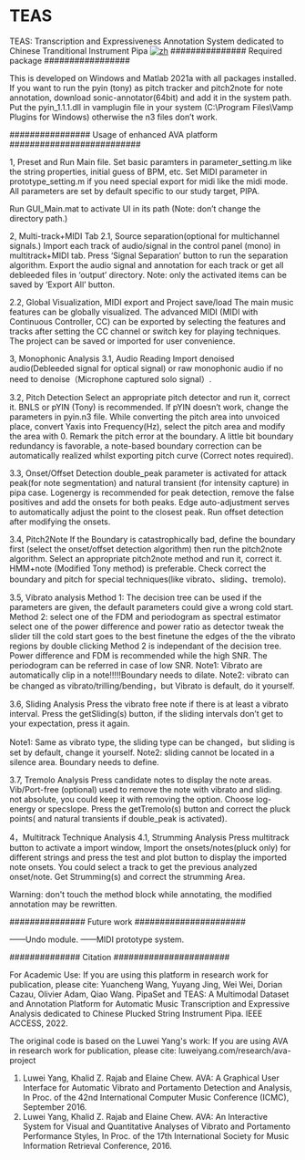 # TEAS
TEAS: Transcription and Expressiveness Annotation System dedicated to Chinese Tranditional Instrument Pipa
[![zh](https://img.shields.io/badge/lang-zh-green.svg)](https://github.com/yuanchengwang/TEAS/blob/main/README-zh.md)
############### Required package #################

This is developed on Windows and Matlab 2021a with all packages installed.
If you want to run the pyin (tony) as pitch tracker and pitch2note for note annotation, 
download sonic-annotator(64bit) and add it in the system path. 
Put the pyin_1.1.1.dll in vamplugin file in your system (C:\Program Files\Vamp Plugins for Windows) otherwise the n3 files don’t work.

################ Usage of enhanced AVA platform ##########################

1, Preset and Run Main file.
Set basic paramters in parameter_setting.m like the string properties, initial guess of BPM, etc. Set MIDI parameter in prototype_setting.m if you need special export for midi like the midi mode. 
All parameters are set by default specific to our study target, PIPA. 

Run GUI_Main.mat to activate UI in its path (Note: don’t change the directory path.)

2, Multi-track+MIDI Tab
2.1, Source separation(optional for multichannel signals.)
Import each track of audio/signal in the control panel (mono) in multitrack+MIDI tab.
Press ‘Signal Separation’ button to run the separation algorithm.
Export the audio signal and annotation for each track or get all debleeded files in ‘output’ directory.
Note: only the activated items can be saved by ‘Export All’ button. 

2.2, Global Visualization, MIDI export and Project save/load
The main music features can be globally visualized.
The advanced MIDI (MIDI with Continuous Controller, CC) can be exported by selecting the features and tracks after setting the CC channel or switch key for playing techniques.
The project can be saved or imported for user convenience. 

3, Monophonic Analysis
3.1, Audio Reading
Import denoised audio(Debleeded signal for optical signal) or raw monophonic audio if no need to denoise（Microphone captured solo signal）.

3.2, Pitch Detection
Select an appropriate pitch detector and run it, correct it.
BNLS or pYIN (Tony) is recommended. If pYIN doesn’t work, change the parameters in pyin.n3 file.
While converting the pitch area into unvoiced place, convert Yaxis into Frequency(Hz), select the pitch area and modify the area with 0. Remark the pitch error at the boundary.
A little bit boundary redundancy is favorable, a note-based boundary correction can be automatically realized whilst exporting pitch curve (Correct notes required). 

3.3, Onset/Offset Detection
double_peak parameter is activated for attack peak(for note segmentation) and natural transient (for intensity capture) in pipa case.
Logenergy is recommended for peak detection, remove the false positives and add the onsets for both peaks. Edge auto-adjustment serves to automatically adjust the point to the closest peak. 
Run offset detection after modifying the onsets.

3.4, Pitch2Note
If the Boundary is catastrophically bad, define the boundary first (select the onset/offset detection algorithm) then run the pitch2note algorithm.
Select an appropriate pitch2note method and run it, correct it. HMM+note (Modified Tony method) is preferable.
Check correct the boundary and pitch for special techniques(like vibrato、sliding、tremolo).

3.5, Vibrato analysis
Method 1:
The decision tree can be used if the parameters are given, the default parameters could give a wrong cold start.
Method 2:
select one of the FDM and periodogram as spectral estimator 
select one of the power difference and power ratio as detector
tweak the slider till the cold start goes to the best
finetune the edges of the the vibrato regions by double clicking
Method 2 is independant of the decision tree. 
Power difference and FDM is recommended while the high SNR. The periodogram can be referred in case of low SNR.
Note1: Vibrato are automatically clip in a note!!!!!Boundary needs to dilate.
Note2: vibrato can be changed as vibrato/trilling/bending，but Vibrato is default, do it yourself.

3.6, Sliding Analysis
Press the vibrato free note if there is at least a vibrato interval.
Press the getSliding(s) button, if the sliding intervals don’t get to your expectation, press it again.

Note1: Same as vibrato type, the sliding type can be changed，but sliding is set by default, change it yourself.
Note2: sliding cannot be located in a silence area. Boundary needs to define.

3.7, Tremolo Analysis
Press candidate notes to display the note areas.
Vib/Port-free (optional) used to remove the note with vibrato and sliding. not absolute, you could keep it with removing the option.
Choose log-energy or specslope.
Press the getTremolo(s) button and correct the pluck points( and natural transients if double_peak is activated).

4，Multitrack Technique Analysis
4.1, Strumming Analysis
Press multitrack button to activate a import window, 
Import the onsets/notes(pluck only) for different strings and press the test and plot button to display the imported note onsets. You could select a track to get the previous analyzed onset/note.
Get Strumming(s) and correct the strumming Area.

Warning: don't touch the method block while annotating, the modified annotation may be rewritten.

############### Future work ######################

——Undo module.
——MIDI prototype system.

############## Citation #######################

For Academic Use:
If you are using this platform in research work for publication, please cite:
Yuancheng Wang, Yuyang Jing, Wei Wei, Dorian Cazau, Olivier Adam, Qiao Wang. PipaSet and TEAS: A Multimodal Dataset and Annotation Platform for Automatic Music Transcription and Expressive Analysis dedicated to Chinese Plucked String Instrument Pipa. IEEE ACCESS, 2022.

The original code is based on the Luwei Yang's work:
If you are using AVA in research work for publication, please cite:
luweiyang.com/research/ava-project
1. Luwei Yang, Khalid Z. Rajab and Elaine Chew. AVA: A Graphical User Interface for Automatic Vibrato and Portamento Detection and Analysis, In Proc. of the 42nd International Computer Music Conference (ICMC), September 2016.
2. Luwei Yang, Khalid Z. Rajab and Elaine Chew. AVA: An Interactive System for Visual and Quantitative Analyses of Vibrato and Portamento Performance Styles, In Proc. of the 17th International Society for Music Information Retrieval Conference, 2016.


